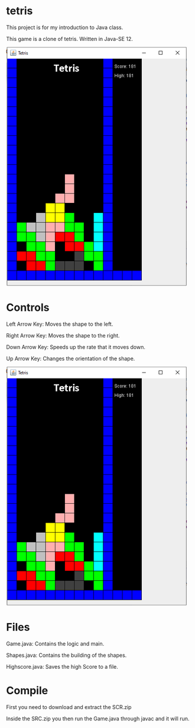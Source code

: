 # tetris

This project is for my introduction to Java class.

This game is a clone of tetris. Written in Java-SE 12.

![](https://github.com/Alecjquiroga/tetris-project/blob/master/gameplay.PNG)

# Controls

Left Arrow Key: Moves the shape to the left.

Right Arrow Key: Moves the shape to the right.

Down Arrow Key: Speeds up the rate that it moves down.

Up Arrow Key: Changes the orientation of the shape.

![](https://github.com/Alecjquiroga/tetris-project/blob/master/gameplay.PNG)

# Files
Game.java: Contains the logic and main.

Shapes.java: Contains the building of the shapes.

Highscore.java: Saves the high Score to a file.

# Compile

First you need to download and extract the SCR.zip

Inside the SRC.zip you then run the Game.java through javac and it will run.


